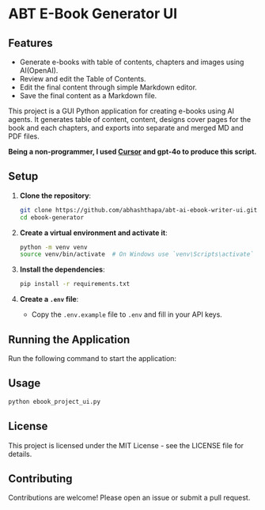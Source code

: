 # ABT E-Book Generator UI


## Features

- Generate e-books with table of contents, chapters and images using AI(OpenAI).
- Review and edit the Table of Contents.
- Edit the final content through simple Markdown editor.
- Save the final content as a Markdown file.


This project is a GUI Python application for creating e-books using AI agents. It generates table of content, content, designs cover pages for the book and each chapters, and exports into separate and merged MD and PDF files.

**Being a non-programmer, I used [Cursor](https://www.cursor.com/) and gpt-4o to produce this script.**

 
## Setup

1. **Clone the repository**:
   ```bash
   git clone https://github.com/abhashthapa/abt-ai-ebook-writer-ui.git
   cd ebook-generator
   ```

2. **Create a virtual environment and activate it**:
   ```bash
   python -m venv venv
   source venv/bin/activate  # On Windows use `venv\Scripts\activate`
   ```

3. **Install the dependencies**:
   ```bash
   pip install -r requirements.txt
   ```

4. **Create a `.env` file**:
   - Copy the `.env.example` file to `.env` and fill in your API keys.

## Running the Application

Run the following command to start the application:


## Usage
```bash
python ebook_project_ui.py
```


## License

This project is licensed under the MIT License - see the LICENSE file for details.

## Contributing

Contributions are welcome! Please open an issue or submit a pull request.
